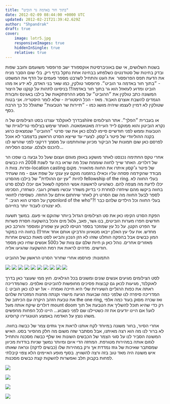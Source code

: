 ```yaml
---
title: "בתוך חור באדמה גר הוביט"
date: 2012-02-09 08:44:00 +0000 UTC
updated: 2012-02-21T21:39:42.629Z
author: "Shpandrak"
draft: true
cover:
    image: lotr5.jpg
    responsiveImages: true
    hiddenInSingle: true
    relative: true
---
```


בשנות השלושים, אי שם באוניברסיטת אוקספורד ישב פרופסור משועמם וחובב שפות ובדק בחינות של סטודנטים כשלפתע בבחינה אחת נתקל בדף ריק. בלי שום הסבר מניח את הדעת תפס הפרופסור  את העט והתחיל לשרבט מספר פעמים על הדף את המשפט - ״בתוך חור באדמה גר הוביט״. פרופסור טולקין, כמו שאר בני האדם, לא ידע אז מהו הוביט ומדוע לעזאזל הוא גר בתוך חור באדמה?! בניסיונו לתהות על קנקנו של היצור המשונה כתב טולקין את ״ההוביט״ על מסע ההרפתקאות של בילבו באגינס וחבורת הגמדים להשבת אוצרם האבוד. מאז - הכל היסטוריה - שלא לומר היסטריה. אני בטוח שטולקין לא דמיין לעצמו שיהיה מושג כמו - ״תיירות שר הטבעות״ שתגולל כל כך הרבה כסף.

בדרך לאוקלנד עצרנו בסט הצילומים של הshire או בעברית ״הפלך״. אתר הצילומים נקרא הוביטון והוא ממוקם לייד העיירה מאטאמאטה. האתר שימש בצילומי טרילוגיית שר הטבעות וממש לפני חודשיים סיימו לצלם כאן את שני סרטי ״ההוביט״ שנמצאים כרגע בקנה ההוליוודי של פיטר ג׳קסון. לצערי עד שייצא הסרט הראשון בדצמבר לא אוכל לפרסם כאן שום תמונות של הביקור מכיוון שהוחתמנו על מסמך דרקוני לפני שהרשו לנו להכנס ולצלם. עמכם הסליחה...

אחרי טקס החתימה נכנסנו לאתר מושקע באופן מוגזם ועצום שעל כל גבעה בו שפכו הר של דולרים. האתר שייך לחווה שוממת שכל מה שראו בה עד לשנת 2008 היו כבשים ופרות. צוות ה-location casting של פיטר ג׳קסון איתרו את החווה מהאוויר. מקום מבודד שהקידמה פסחה עליו וכאילו בהזמנה מוקם עץ ענקי על שפת אגם - מה שעתיד להיות ״עץ יום ההולדת״ של בילבו מהסרט fellowship of the ring. בעלי החווה לא יכלו לדעת מה מצפה להם. כשהגיעו לראשונה אנשי ההפקה לשאול אם יוכלו לצלם סרט בחווה ביקשו מהם שיחזרו למחרת כי בדיוק משודר עכשיו משחק רוגבי. כשחזרו, הסכימו לספר לבעל החווה מה שם הסרט רק לאחר שיחתום איתם על החוזה. כשסיפרו לחוואי הסקרן על הסרט הוא הגיב: ״lord of the who"?! בעלי החווה וכל הילדים שלהם כבר לא יצטרכו לעבוד יותר בחייהם. 

הפקת הסרט הקימו כאן את סט הצילומים הגדול ביותר שהוקם אי פעם. במשך תשעה חודשים חפרו מערות הוביטים, בנו גשר, פאב, גלגל מים והכל בהשקעה חסרת פשרות עד הפרט הקטן. על כל עץ שמוזכר בספר הטיסו לכאן עץ שפורק ומוספר והורכב כאן מחדש. את עלי עץ האלון ייבאו מטאיוון והדביקו אותם אחד אחד(!) בחווה היו במקור המון כבשים אבל בהפקה הוחלט שזהו לא הזן הנכון והביאו לסט מאות כבשים אחרות מאזורים אחרים. נוהל כאן גן חיות שלם עם צוות של כ500 אנשים שחיו כאן מספר חודשים. מדהים לראות את רמת ההשקעה שהגיעו אליה.

התמונות: פורסמו אחרי שחרור הסרט הראשון של ההוביט

![](lotr1.jpg)
![](lotr2.jpg)
![](lotr3.jpg)
![](lotr4.jpg)
![](lotr5.jpg)
![](lotr6.jpg)
![](lotr7.jpg)
![](lotr8.jpg)
![](lotr9.jpg)
![](lotr10.jpg)

לסט הצילומים מגיעים אנשים שונים ומשונים בכל הגילאים. חוץ ממי שעוצר כאן בדרך לאוקלנד, מגיעות לכאן גם קבוצות פסיכים מחופשות להוביטים ואלפים. כשהמדריכה ראתה את כפות הרגליים השעירות שלי היא חייכה ואמרה - או! יש לנו כאן הוביט :) המדריכה סיפרה לנו שלפני כמה שבועות הגיעה מישהי וקנתה מחנות המזכרות שלהם את טבעת הזהב היקרה עם הכיתוב של the one ring, ואז שכרה מסוק בעוד כמה אלפי דולרים שיקח אותה מעל mount doom רק כדי שהיא תוכל להשליך את הטבעת אל תוך לועו! אם היינו יודעים את זה כשטיילנו שם לפני כשבוע... היינו לכל הפחות מחפשים משהו נוצץ על האדמה באמצע הטונגרירו קרוסינג. 

אחרי הסיור, בחור משונה במיוחד לקח אותנו לראות איך גוזזים צמר של כבשה בחווה. לא ברור לנו מה הוא רצה מאיתנו, אבל מסתבר שזה משום מה חלק מהסיור בסט. האיש המשונה הסביר לנו על סוגי הצמר של הכבשים השונות ואז שלף כבשה מסכנה והתחיל לגזום אותה במהירות מטורפת. המחזה הדי איום ומיותר נמשך שניות בודדות מכיוון שמסתבר שאיכות של גוזז נמדדת אך ורק במהירות שלו (כבשים לדקה) ונראה שאותו איש משונה היה מאד טוב בזה ורצה להשוויץ. בסוף מופע האיימים הלא צפוי קיבלתי לפחות בקבוק חלב ואפשרות להשקות קצת כבשים מסכנות.

![](Photo-Feb-9,-2012-3:01-AM.jpg)

![](weird.jpg)

![](Photo-Feb-9,-2012-3:04-AM.jpg)

![](Photo-Feb-9,-2012-3:06-AM.jpg)
